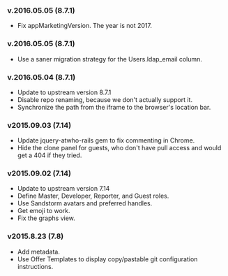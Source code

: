 ### v.2016.05.05 (8.7.1)
- Fix appMarketingVersion. The year is not 2017.

### v.2016.05.05 (8.7.1)
- Use a saner migration strategy for the Users.ldap_email column.

### v.2016.05.04 (8.7.1)
- Update to upstream version 8.7.1
- Disable repo renaming, because we don't actually support it.
- Synchronize the path from the iframe to the browser's location bar.

### v2015.09.03 (7.14)
- Update jquery-atwho-rails gem to fix commenting in Chrome.
- Hide the clone panel for guests, who don't have pull access and would get a 404 if they tried.

### v2015.09.02 (7.14)
- Update to upstream version 7.14
- Define Master, Developer, Reporter, and Guest roles.
- Use Sandstorm avatars and preferred handles.
- Get emoji to work.
- Fix the graphs view.

### v2015.8.23 (7.8)
- Add metadata.
- Use Offer Templates to display copy/pastable git configuration instructions.
